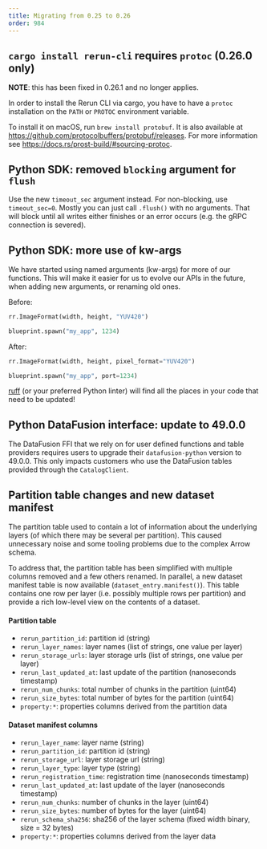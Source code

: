 ```yaml
---
title: Migrating from 0.25 to 0.26
order: 984
---
```

<!--   ^^^ this number must be _decremented_ when you copy/paste this file -->

## `cargo install rerun-cli` requires `protoc` (0.26.0 only)

**NOTE**: this has been fixed in 0.26.1 and no longer applies.

In order to install the Rerun CLI via cargo, you have to have a `protoc` installation on the `PATH` or `PROTOC` environment variable.

To install it on macOS, run `brew install protobuf`. It is also available at https://github.com/protocolbuffers/protobuf/releases. For more information see https://docs.rs/prost-build/#sourcing-protoc.

## Python SDK: removed `blocking` argument for `flush`
Use the new `timeout_sec` argument instead.
For non-blocking, use `timeout_sec=0`.
Mostly you can just call `.flush()` with no arguments.
That will block until all writes either finishes or an error occurs (e.g. the gRPC connection is severed).

## Python SDK: more use of kw-args
We have started using named arguments (kw-args) for more of our functions.
This will make it easier for us to evolve our APIs in the future, when adding new arguments, or renaming old ones.

Before:
```py
rr.ImageFormat(width, height, "YUV420")

blueprint.spawn("my_app", 1234)
```

After:
```py
rr.ImageFormat(width, height, pixel_format="YUV420")

blueprint.spawn("my_app", port=1234)
```

[ruff](https://github.com/astral-sh/ruff) (or your preferred Python linter) will find all the places in your code that need to be updated!

## Python DataFusion interface: update to 49.0.0
The DataFusion FFI that we rely on for user defined functions and
table providers requires users to upgrade their `datafusion-python`
version to 49.0.0. This only impacts customers who use the
DataFusion tables provided through the `CatalogClient`.


## Partition table changes and new dataset manifest

The partition table used to contain a lot of information about the underlying layers (of which there may be several per partition).
This caused unnecessary noise and some tooling problems due to the complex Arrow schema.

To address that, the partition table has been simplified with multiple columns removed and a few others renamed.
In parallel, a new dataset manifest table is now available (`dataset_entry.manifest()`).
This table contains one row per layer (i.e. possibly multiple rows per partition) and provide a rich low-level view on the contents of a dataset.

#### Partition table

- `rerun_partition_id`: partition id (string)
- `rerun_layer_names`: layer names (list of strings, one value per layer)
- `rerun_storage_urls`: layer storage urls (list of strings, one value per layer)
- `rerun_last_updated_at`: last update of the partition (nanoseconds timestamp)
- `rerun_num_chunks`: total number of chunks in the partition (uint64)
- `rerun_size_bytes`: total number of bytes for the partition (uint64)
- `property:*`: properties columns derived from the partition data


#### Dataset manifest columns

- `rerun_layer_name`: layer name (string)
- `rerun_partition_id`: partition id (string)
- `rerun_storage_url`: layer storage url (string)
- `rerun_layer_type`: layer type (string)
- `rerun_registration_time`: registration time (nanoseconds timestamp)
- `rerun_last_updated_at`: last update of the layer (nanoseconds timestamp)
- `rerun_num_chunks`: number of chunks in the layer (uint64)
- `rerun_size_bytes`: number of bytes for the layer (uint64)
- `rerun_schema_sha256`: sha256 of the layer schema (fixed width binary, size = 32 bytes)
- `property:*`: properties columns derived from the layer data
